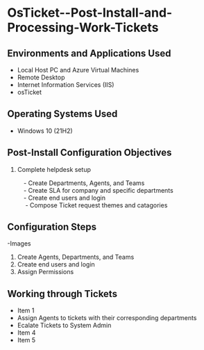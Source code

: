 # OsTicket--Post-Install-and-Processing-Work-Tickets

<h2>Environments and Applications Used</h2>

- Local Host PC and Azure Virtual Machines
- Remote Desktop
- Internet Information Services (IIS)
- osTicket

<h2>Operating Systems Used </h2>

- Windows 10</b> (21H2)

<h2>Post-Install Configuration Objectives</h2>

1. Complete helpdesk setup

     &emsp;- Create Departments, Agents, and Teams                     
   &emsp;-  Create SLA for company and specific departments                
      &emsp;-       Create end users and login                   
 &emsp;
       - Compose Ticket request themes and catagories

 <h2>Configuration Steps</h2> 
-Images

1. Create Agents, Departments, and Teams 
2. Create end users and login
3. Assign Permissions 


<h2>Working through Tickets</h2>

- Item 1
- Assign Agents to tickets with their corresponding departments
- Ecalate Tickets to System Admin 
- Item 4
- Item 5
